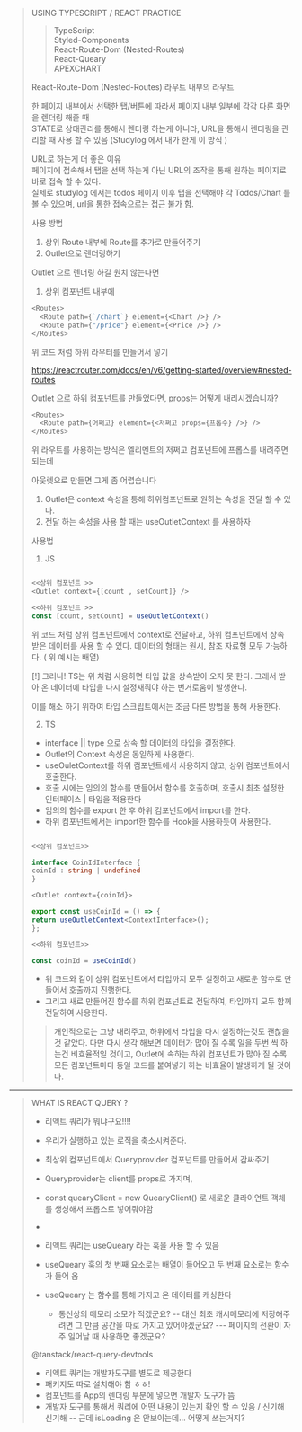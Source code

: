> USING TYPESCRIPT / REACT PRACTICE
>
> > TypeScript  
> > Styled-Components  
> > React-Route-Dom (Nested-Routes)  
> > React-Queary  
> > APEXCHART
>
> React-Route-Dom (Nested-Routes)
> 라우트 내부의 라우트
>
> 한 페이지 내부에서 선택한 탭/버튼에 따라서 페이지 내부 일부에 각각 다른 화면을 렌더링 해줄 때  
> STATE로 상태관리를 통해서 렌더링 하는게 아니라, URL을 통해서 렌더링을 관리할 때 사용 할 수 있음 (Studylog 에서 내가 한게 이 방식 )
>
> URL로 하는게 더 좋은 이유  
> 페이지에 접속해서 탭을 선택 하는게 아닌 URL의 조작을 통해 원하는 페이지로 바로 접속 할 수 있다.  
> 실제로 studylog 에서는 todos 페이지 이후 탭을 선택해야 각 Todos/Chart 를 볼 수 있으며, url을 통한 접속으로는 접근 불가 함.
>
> 사용 방법
>
> 1.  상위 Route 내부에 Route를 추가로 만들어주기
> 2.  Outlet으로 렌더링하기
>
> Outlet 으로 렌더링 하길 원치 않는다면
>
> 1.  상위 컴포넌트 내부에
>
> ```javascript
> <Routes>
>   <Route path={`/chart`} element={<Chart />} />
>   <Route path={"/price"} element={<Price />} />
> </Routes>
> ```
>
> 위 코드 처럼 하위 라우터를 만들어서 넣기
>
> https://reactrouter.com/docs/en/v6/getting-started/overview#nested-routes
>
> Outlet 으로 하위 컴포넌트를 만들었다면, props는 어떻게 내리시겠습니까?
>
> ```javascript
> <Routes>
>   <Route path={어쩌고} element={<저쩌고 props={프롭수} />} />
> </Routes>
> ```
>
> 위 라우트를 사용하는 방식은 엘리멘트의 저쩌고 컴포넌트에 프롭스를 내려주면 되는데
>
> 아웃렛으로 만들면 그게 좀 어렵습니다
>
> 1. Outlet은 context 속성을 통해 하위컴포넌트로 원하는 속성을 전달 할 수 있다.
> 2. 전달 하는 속성을 사용 할 때는 useOutletContext 를 사용하자
>
> 사용법
>
> 1. JS
>
> ```javascript
>
> <<상위 컴포넌트 >>
> <Outlet context={[count , setCount]} />
>
> <<하위 컴포넌트 >>
> const [count, setCount] = useOutletContext()
>
> ```
>
> 위 코드 처럼 상위 컴포넌트에서 context로 전달하고, 하위 컴포넌트에서 상속 받은 데이터를 사용 할 수 있다.
> 데이터의 형태는 원시, 참조 자료형 모두 가능하다. ( 위 예시는 배열)
>
> [!] 그러나! TS는 위 처럼 사용하면 타입 값을 상속받아 오지 못 한다.
> 그래서 받아 온 데이터에 타입을 다시 설정새줘야 하는 번거로움이 발생한다.
>
> 이를 해소 하기 위하여 타입 스크립트에서는 조금 다른 방법을 통해 사용한다.
>
> 2. TS
>
> - interface || type 으로 상속 할 데이터의 타입을 결정한다.
> - Outlet의 Context 속성은 동일하게 사용한다.
> - useOuletContext를 하위 컴포넌트에서 사용하지 않고, 상위 컴포넌트에서 호출한다.
> - 호출 시에는 임의의 함수를 만들어서 함수를 호출하며, 호출시 최초 설정한 인터페이스 | 타입을 적용한다
> - 임의의 함수를 export 한 후 하위 컴포넌트에서 import를 한다.
> - 하위 컴포넌트에서는 import한 함수를 Hook을 사용하듯이 사용한다.
>
> ```typescript
>
> <<상위 컴포넌트>>
>
> interface CoinIdInterface {
> coinId : string | undefined
> }
>
> <Outlet context={coinId}>
>
> export const useCoinId = () => {
> return useOutletContext<ContextInterface>();
> };
>
> <<하위 컴포넌트>>
>
> const coinId = useCoinId()
>
> ```
>
> - 위 코드와 같이 상위 컴포넌트에서 타입까지 모두 설정하고 새로운 함수로 만들어서 호출까지 진행한다.
> - 그리고 새로 만들어진 함수를 하위 컴포넌트로 전달하여, 타입까지 모두 함께 전달하여 사용한다.
>
> > 개인적으로는 그냥 내려주고, 하위에서 타입을 다시 설정하는것도 괜찮을것 같았다.
> > 다만 다시 생각 해보면 데이터가 많아 질 수록 일을 두번 씩 하는건 비효율적일 것이고,
> > Outlet에 속하는 하위 컴포넌트가 많아 질 수록 모든 컴포넌트마다 동일 코드를 붙여넣기 하는 비효율이 발생하게 될 것이다.

---

> WHAT IS REACT QUERY ?
>
> - 리액트 쿼리가 뭐냐구요!!!!
> - 우리가 실행하고 있는 로직을 축소시켜준다.
> - 최상위 컴포넌트에서 Queryprovider 컴포넌트를 만들어서 감싸주기
> - Queryprovider는 client를 props로 가지며,
> - const quearyClient = new QuearyClient() 로 새로운 클라이언트 객체를 생성해서 프롭스로 넣어줘야함
> -
>
> - 리액트 쿼리는 useQueary 라는 훅을 사용 할 수 있음
> - useQueary 훅의 첫 번째 요소로는 배열이 들어오고 두 번째 요소로는 함수가 들어 옴
>
> - useQueary 는 함수를 통해 가지고 온 데이터를 캐싱한다
>   - 통신상의 메모리 소모가 적겠군요?
>     -- 대신 최초 캐시메모리에 저장해주려면 그 만큼 공간을 따로 가지고 있어야겠군요?
>     --- 페이지의 전환이 자주 일어날 때 사용하면 좋겠군요?
>
> @tanstack/react-query-devtools
>
> - 리액트 쿼리는 개발자도구를 별도로 제공한다
> - 패키지도 따로 설치해야 함 ㅎㅎ!
> - <ReactQueryDevtools initialIsOpen={true} /> 컴포넌트를 App의 렌더링 부분에 넣으면 개발자 도구가 뜸
> - 개발자 도구를 통해서 쿼리에 어떤 내용이 있는지 확인 할 수 있음 / 신기해 신기해
>   -- 근데 isLoading 은 안보이는데... 어떻게 쓰는거지?
